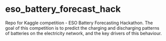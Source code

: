 # eso_battery_forecast_hack
Repo for Kaggle competition - ESO Battery Forecasting Hackathon. The goal of this competition is to predict the charging and discharging patterns of batteries on the electricity network, and the key drivers of this behaviour.
